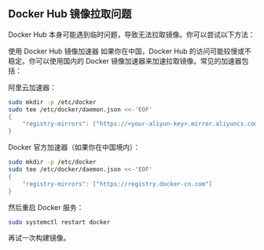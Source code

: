 ## Docker Hub 镜像拉取问题
Docker Hub 本身可能遇到临时问题，导致无法拉取镜像。你可以尝试以下方法：

使用 Docker Hub 镜像加速器
如果你在中国，Docker Hub 的访问可能较慢或不稳定。你可以使用国内的 Docker 镜像加速器来加速拉取镜像。常见的加速器包括：

阿里云加速器：

``` bash
sudo mkdir -p /etc/docker
sudo tee /etc/docker/daemon.json <<-'EOF'
{
    "registry-mirrors": ["https://<your-aliyun-key>.mirror.aliyuncs.com"]
}
```

Docker 官方加速器（如果你在中国境内）：

``` bash
sudo mkdir -p /etc/docker
sudo tee /etc/docker/daemon.json <<-'EOF'
{
    "registry-mirrors": ["https://registry.docker-cn.com"]
}
``` 
然后重启 Docker 服务：

``` bash
sudo systemctl restart docker
```
再试一次构建镜像。